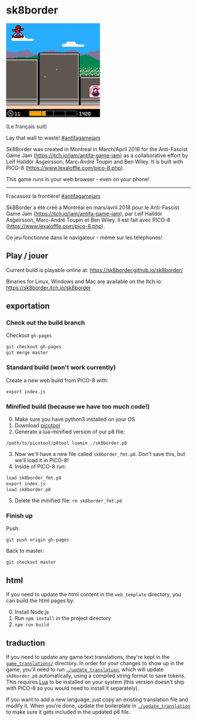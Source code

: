 # sk8border

![sk8border preview GIF](img/preview_gif_compressed.gif)

(Le français suit)

Lay that wall to waste! [#antifagamejam](https://twitter.com/search?q=%23antifagamejam)

Sk8Border was created in Montreal in March/April 2018 for the Anti-Fascist Game Jam (https://itch.io/jam/antifa-game-jam) as a collaborative effort by Leif Halldór Ásgeirsson, Marc-André Toupin and Ben Wiley. It is built with PICO-8 (https://www.lexaloffle.com/pico-8.php).

This game runs in your web browser - even on your phone!

----------------------

Fracassez la frontière! [#antifagamejam](https://twitter.com/search?q=%23antifagamejam)

Sk8Border a été créé à Montréal en mars/avril 2018 pour le Anti-Fascist Game Jam (https://itch.io/jam/antifa-game-jam), par Leif Halldór Ásgeirsson, Marc-André Toupin et Ben Wiley. Il est fait avec PICO-8 (https://www.lexaloffle.com/pico-8.php).

Ce jeu fonctionne dans le navigateur - même sur les téléphones!

## Play / jouer

Current build is playable online at: https://sk8border.github.io/sk8border/

Binaries for Linux, Windows and Mac are available on the Itch.io: https://sk8border.itch.io/sk8border

## exportation

### Check out the build branch

Checkout `gh-pages`

```console
git checkout gh-pages
git merge master
```

### Standard build (won't work currently)

Create a new web build from PICO-8 with:

```console
export index.js
```

### Minified build (because we have too much code!)

0. Make sure you have python3 installed on your OS
1. Download [picotool](https://github.com/dansanderson/picotool)
2. Generate a lua-minified version of our p8 file:
  ```console
  /path/to/picotool/p8tool luamin ./sk8border.p8
  ```
3. Now we'll have a new file called `sk8border_fmt.p8`. Don't save this, but we'll load it in PICO-8!
4. Inside of PICO-8 run:
  ```console
  load sk8border_fmt.p8
  export index.js
  load sk8border.p8
  ```
5. Delete the minified file: `rm sk8border_fmt.p8`

### Finish up

Push:

```console
git push origin gh-pages
```

Back to master:

```console
git checkout master
```

## html

If you need to update the html content in the `web_template` directory, you can build the html pages by:

0. Install Node.js
1. Run `npm install` in the project directory
2. `npm run build`

## traduction

If you need to update any game text translations, they're kept in the [`game_translations/`](/game_translations) directory. In order for your changes to show up in the game, you'll need to run [`./update_translation`](/update_translation), which will update `sk8border.p8` automatically, using a compiled string format to save tokens. This requires [Lua](https://www.lua.org/start.html) to be installed on your system (this version doesn't ship with PICO-8 so you would need to install it separately).

If you want to add a new language, just copy an existing translation file and modify it. When you're done, update the boilerplate in [`./update_translation`](/update_translation) to make sure it gets included in the updated p8 file.
